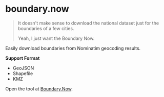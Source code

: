 # boundary.now

> It doesn't make sense to download the national dataset just for the boundaries of a few cities.
>
> Yeah, I just want the Boundary Now.

Easily download boundaries from Nominatim geocoding results.

**Support Format**
* GeoJSON
* Shapefile
* KMZ

Open the tool at [Boundary.Now](https://haoliangyu.github.io/boundary.now).
